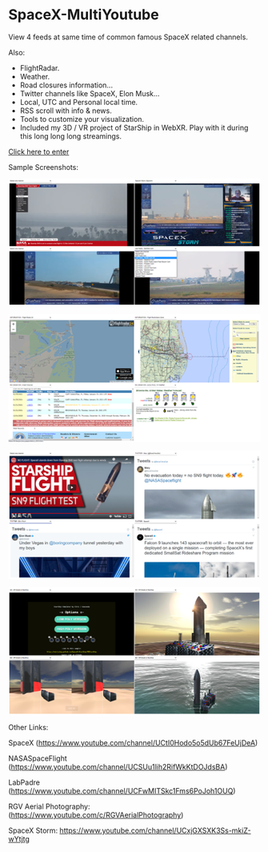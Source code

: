 # SpaceX-MultiYoutube

View 4 feeds at same time of common famous SpaceX related channels.

Also:
- FlightRadar.
- Weather.
- Road closures information...
- Twitter channels like SpaceX, Elon Musk...
- Local, UTC and Personal local time.
- RSS scroll with info & news.
- Tools to customize your visualization.
- Included my 3D / VR project of StarShip in WebXR. Play with it during this long long long streamings.

[Click here to enter](https://elricdog.github.io/SpaceX-MultiYoutube/view.html)

Sample Screenshots:

![Image of 4 feeds](https://github.com/elricdog/SpaceX-MultiYoutube/blob/main/Images/sample1.png)

![Image of information webs](https://github.com/elricdog/SpaceX-MultiYoutube/blob/main/Images/sample2.png)

![Image of twitter feeds](https://github.com/elricdog/SpaceX-MultiYoutube/blob/main/Images/sample3.png)

![Image of 3D / VR](https://github.com/elricdog/SpaceX-MultiYoutube/blob/main/Images/sample4.png)

Other Links:

SpaceX
(https://www.youtube.com/channel/UCtI0Hodo5o5dUb67FeUjDeA)

NASASpaceFlight
(https://www.youtube.com/channel/UCSUu1lih2RifWkKtDOJdsBA)

LabPadre
(https://www.youtube.com/channel/UCFwMITSkc1Fms6PoJoh1OUQ)

RGV Aerial Photography:
(https://www.youtube.com/c/RGVAerialPhotography)

SpaceX Storm:
https://www.youtube.com/channel/UCxjGXSXK3Ss-mkiZ-wYtjtg
